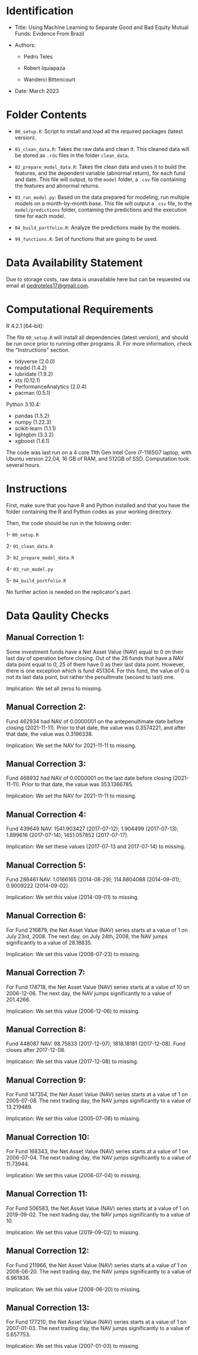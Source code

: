 # Identification

* Title: Using Machine Learning to Separate Good and Bad Equity Mutual Funds: Evidence From Brazil

* Authors:

    * Pedro Teles

    * Robert Iquiapaza

    * Wanderci Bittencourt

* Date: March 2023

# Folder Contents

* `00_setup.R`: Script to install and load all the required packages (latest  version).

* `01_clean_data.R`: Takes the raw data and clean it. This cleaned data will be stored as `.rds` files in the folder `clean_data`.

* `02_prepare_model_data.R`: Takes the clean data and uses it to build the features, and the dependent variable (abnormal return), for each fund and date. This file will output, to the `model` folder, a `.csv` file containing the features and abnormal returns. 

* `03_run_model.py`: Based on the data prepared for modeling, run multiple models on a month-by-month base. This file will output a `.csv` file, to the `model/predictions` folder, containing the predictions and the execution time for each model.

* `04_build_portfolio.R`: Analyze the predictions made by the models.

* `99_functions.R`: Set of functions that are going to be used.

# Data Availability Statement

Due to storage costs, raw data is unavailable here but can be requested via email at pedroteles17@gmail.com.

# Computational Requirements

R 4.2.1 [64-bit]:

The file `00_setup.R` will install all dependencies (latest version), and should be run once prior to running other programs .R. For more information, check the "Instructions" section. 

* tidyverse (2.0.0)
* readxl (1.4.2)
* lubridate (1.9.2)
* xts (0.12.1)
* PerformanceAnalytics (2.0.4)
* pacman (0.5.1)

Python 3.10.4:

* pandas (1.5.2)
* numpy (1.22.3)
* scikit-learn (1.1.1)
* lightgbm (3.3.2)
* xgboost (1.6.1)

The code was last run on a 4 core 11th Gen Intel Core i7-1165G7 laptop, with Ubuntu version 22.04, 16 GB of RAM, and 512GB of SSD. Computation took several hours.

# Instructions

First, make sure that you have R and Python installed and that you have the folder containing the R and Python codes as your working directory.

Then, the code should be run in the folowing order:

1- `00_setup.R`

2- `01_clean_data.R`

3- `02_prepare_model_data.R`

4- `03_run_model.py`

5- `04_build_portfolio.R`

No further action is needed on the replicator's part.

# Data Qaulity Checks

## Manual Correction 1:

Some investment funds have a Net Asset Value (NAV) equal to 0 on their last day of operation before closing. Out of the 26 funds that have a NAV data point equal to 0, 25 of them have 0 as their last data point. However, there is one exception which is fund 451304. For this fund, the value of 0 is not its last data point, but rather the penultimate (second to last) one.

Implication: We set all zeros to missing.

## Manual Correction 2:

Fund 462934 had NAV of 0.0000001 on the antepenultimate date before closing (2021-11-11). Prior to that date, the value was 0.3574221, and after that date, the value was 0.3196338.

Implication: We set the NAV for 2021-11-11 to missing.

## Manual Correction 3:

Fund 468932 had NAV of 0.0000001 on the last date before closing (2021-11-11). Prior to that date, the value was 353.1366785.

Implication: We set the NAV for 2021-11-11 to missing.

## Manual Correction 4:

Fund 439649 NAV: 1541.903427 (2017-07-12); 1.904499 (2017-07-13); 1.899616 (2017-07-14); 1451.057852 (2017-07-17).

Implication: We set these values (2017-07-13 and 2017-07-14) to missing.

## Manual Correction 5:

Fund 286461 NAV: 1.0166165 (2014-08-29); 114.8804088 (2014-09-01); 0.9009222 (2014-09-02).

Implication: We set this value (2014-09-01) to missing.

## Manual Correction 6:

For Fund 216879, the Net Asset Value (NAV) series starts at a value of 1 on July 23rd, 2008. The next day, on July 24th, 2008, the NAV jumps significantly to a value of 28.18835.

Implication: We set this value (2008-07-23) to missing.

## Manual Correction 7:

For Fund 174718, the Net Asset Value (NAV) series starts at a value of 10 on 2006-12-06. The next day, the NAV jumps significantly to a value of 201.4266.

Implication: We set this value (2006-12-06) to missing.

## Manual Correction 8:

Fund 448087 NAV: 98.75633 (2017-12-07); 1818.18181 (2017-12-08). Fund closes after 2017-12-08.

Implication: We set this value (2017-12-08) to missing.

## Manual Correction 9:
For Fund 147354, the Net Asset Value (NAV) series starts at a value of 1 on 2005-07-08. The next trading day, the NAV jumps significantly to a value of 13.219489.

Implication: We set this value (2005-07-08) to missing.

## Manual Correction 10:
For Fund 168343, the Net Asset Value (NAV) series starts at a value of 1 on 2006-07-04. The next trading day, the NAV jumps significantly to a value of 11.73944.

Implication: We set this value (2006-07-04) to missing.

## Manual Correction 11:
For Fund 506583, the Net Asset Value (NAV) series starts at a value of 1 on 2019-09-02. The next trading day, the NAV jumps significantly to a value of 10.

Implication: We set this value (2019-09-02) to missing.

## Manual Correction 12:
For Fund 211966, the Net Asset Value (NAV) series starts at a value of 1 on 2008-06-20. The next trading day, the NAV jumps significantly to a value of 6.961836.

Implication: We set this value (2008-06-20) to missing.

## Manual Correction 13:
For Fund 177210, the Net Asset Value (NAV) series starts at a value of 1 on 2007-01-03. The next trading day, the NAV jumps significantly to a value of 5.657753.

Implication: We set this value (2007-01-03) to missing.